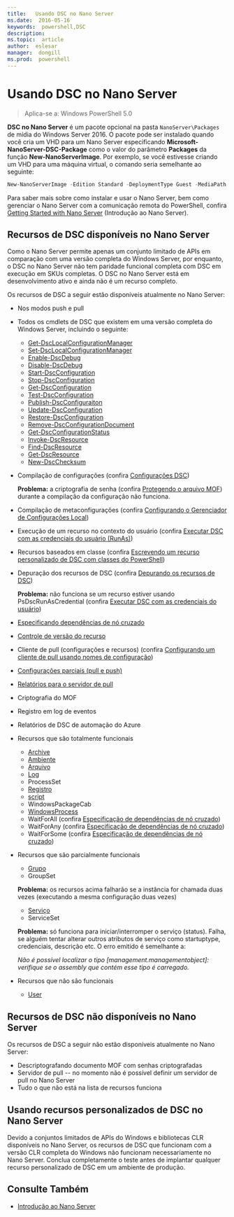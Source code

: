 ```yaml
---
title:   Usando DSC no Nano Server
ms.date:  2016-05-16
keywords:  powershell,DSC
description:  
ms.topic:  article
author:  eslesar
manager:  dongill
ms.prod:  powershell
---
```


# Usando DSC no Nano Server

> Aplica-se a: Windows PowerShell 5.0

**DSC no Nano Server** é um pacote opcional na pasta `NanoServer\Packages` de mídia do Windows Server 2016. O pacote pode ser instalado quando você cria um VHD para um Nano Server especificando **Microsoft-NanoServer-DSC-Package** como o valor do parâmetro **Packages** da função **New-NanoServerImage**. Por exemplo, se você estivesse criando um VHD para uma máquina virtual, o comando seria semelhante ao seguinte:

```powershell
New-NanoServerImage -Edition Standard -DeploymentType Guest -MediaPath f:\ -BasePath .\Base -TargetPath .\Nano1\Nano.vhd -ComputerName Nano1 -Packages Microsoft-NanoServer-DSC-Package
```

Para saber mais sobre como instalar e usar o Nano Server, bem como gerenciar o Nano Server com a comunicação remota do PowerShell, confira [Getting Started with Nano Server](https://technet.microsoft.com/en-us/library/mt126167.aspx) (Introdução ao Nano Server).


## Recursos de DSC disponíveis no Nano Server

 Como o Nano Server permite apenas um conjunto limitado de APIs em comparação com uma versão completa do Windows Server, por enquanto, o DSC no Nano Server não tem paridade funcional completa com DSC em execução em SKUs completas. O DSC no Nano Server está em desenvolvimento ativo e ainda não é um recurso completo.
 
 Os recursos de DSC a seguir estão disponíveis atualmente no Nano Server: 


* Nos modos push e pull

* Todos os cmdlets de DSC que existem em uma versão completa do Windows Server, incluindo o seguinte: 
  * [Get-DscLocalConfigurationManager](https://technet.microsoft.com/en-us/library/dn407378.aspx)
  * [Set-DscLocalConfigurationManager](https://technet.microsoft.com/en-us/library/dn521621.aspx)   
  * [Enable-DscDebug](https://technet.microsoft.com/en-us/library/mt517870.aspx)
  * [Disable-DscDebug](https://technet.microsoft.com/en-us/library/mt517872.aspx)       
  * [Start-DscConfiguration](https://technet.microsoft.com/en-us/library/dn521623.aspx)
  * [Stop-DscConfiguration](https://technet.microsoft.com/en-us/library/mt143542.aspx)
  * [Get-DscConfiguration](https://technet.microsoft.com/en-us/library/dn407379.aspx)
  * [Test-DscConfiguration](https://technet.microsoft.com/en-us/library/dn407382.aspx)      
  * [Publish-DscConfiguraiton](https://technet.microsoft.com/en-us/library/mt517875.aspx) 
  * [Update-DscConfiguration](https://technet.microsoft.com/en-us/library/mt143541.aspx)
  * [Restore-DscConfiguration](https://technet.microsoft.com/en-us/library/dn407383.aspx)
  * [Remove-DscConfigurationDocument](https://technet.microsoft.com/en-us/library/mt143544.aspx)
  * [Get-DscConfigurationStatus](https://technet.microsoft.com/en-us/library/mt517868.aspx)
  * [Invoke-DscResource](https://technet.microsoft.com/en-us/library/mt517869.aspx)
  * [Find-DscResource](https://technet.microsoft.com/en-us/library/mt517874.aspx)
  * [Get-DscResource](https://technet.microsoft.com/en-us/library/dn521625.aspx)
  * [New-DscChecksum](https://technet.microsoft.com/en-us/library/dn521622.aspx)    

* Compilação de configurações (confira [Configurações DSC](configurations.md))

  **Problema:** a criptografia de senha (confira [Protegendo o arquivo MOF](securemof.md)) durante a compilação da configuração não funciona.

* Compilação de metaconfigurações (confira [Configurando o Gerenciador de Configurações Local](metaConfig.md))

* Execução de um recurso no contexto do usuário (confira [Executar DSC com as credenciais do usuário (RunAs)](runAsUser.md))

* Recursos baseados em classe (confira [Escrevendo um recurso personalizado de DSC com classes do PowerShell](authoringResourceClass.md))

* Depuração dos recursos de DSC (confira [Depurando os recursos de DSC](debugresource.md))
  
  **Problema:** não funciona se um recurso estiver usando PsDscRunAsCredential (confira [Executar DSC com as credenciais do usuário](runAsUser.md))

* [Especificando dependências de nó cruzado](crossNodeDependencies.md) 

* [Controle de versão do recurso](sxsResource.md)

* Cliente de pull (configurações e recursos) (confira [Configurando um cliente de pull usando nomes de configuração](pullClientConfigNames.md))

* [Configurações parciais (pull e push)](partialConfigs.md)

* [Relatórios para o servidor de pull](reportServer.md) 

* Criptografia do MOF

* Registro em log de eventos

* Relatórios de DSC de automação do Azure

* Recursos que são totalmente funcionais
  * [Archive](archiveResource.md)
  * [Ambiente](environmentResource.md)
  * [Arquivo](fileResource.md)
  * [Log](logResource.md)
  * ProcessSet
  * [Registro](registryResource.md)
  * [script](scriptResource.md)
  * WindowsPackageCab
  * [WindowsProcess](windowsProcessResource.md)
  * WaitForAll (confira [Especificação de dependências de nó cruzado](crossNodeDependencies.md))
  * WaitForAny (confira [Especificação de dependências de nó cruzado](crossNodeDependencies.md))
  * WaitForSome (confira [Especificação de dependências de nó cruzado](crossNodeDependencies.md))

* Recursos que são parcialmente funcionais
  * [Grupo](groupResource.md)
  * GroupSet
  
  **Problema:** os recursos acima falharão se a instância for chamada duas vezes (executando a mesma configuração duas vezes)
  
  * [Serviço](serviceResource.md)
  * ServiceSet
  
  **Problema:** só funciona para iniciar/interromper o serviço (status). Falha, se alguém tentar alterar outros atributos de serviço como startuptype, credenciais, descrição etc. O erro emitido é semelhante a:
  
  *Não é possível localizar o tipo [management.managementobject]: verifique se o assembly que contém esse tipo é carregado.*
  
* Recursos que não são funcionais
  * [User](userResource.md)
  

## Recursos de DSC não disponíveis no Nano Server

Os recursos de DSC a seguir não estão disponíveis atualmente no Nano Server:

* Descriptografando documento MOF com senhas criptografadas 
* Servidor de pull -- no momento não é possível definir um servidor de pull no Nano Server
* Tudo o que não está na lista de recursos funciona

## Usando recursos personalizados de DSC no Nano Server
 
Devido a conjuntos limitados de APIs do Windows e bibliotecas CLR disponíveis no Nano Server, os recursos de DSC que funcionam com a versão CLR completa do Windows não funcionam necessariamente no Nano Server. 
Conclua completamente o teste antes de implantar qualquer recurso personalizado de DSC em um ambiente de produção.

## Consulte Também
- [Introdução ao Nano Server](https://technet.microsoft.com/en-us/library/mt126167.aspx)



<!--HONumber=May16_HO3-->


